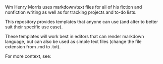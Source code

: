 Wm Henry Morris uses markdown/text files for all of his fiction and nonfiction writing as well as for tracking projects and to-do lists. 

This repository provides templates that anyone can use (and alter to better suit their specific use case). 

These templates will work best in editors that can render markdown language, but can also be used as simple text files (change the file extension from .md to .txt).

For more context, see: 
